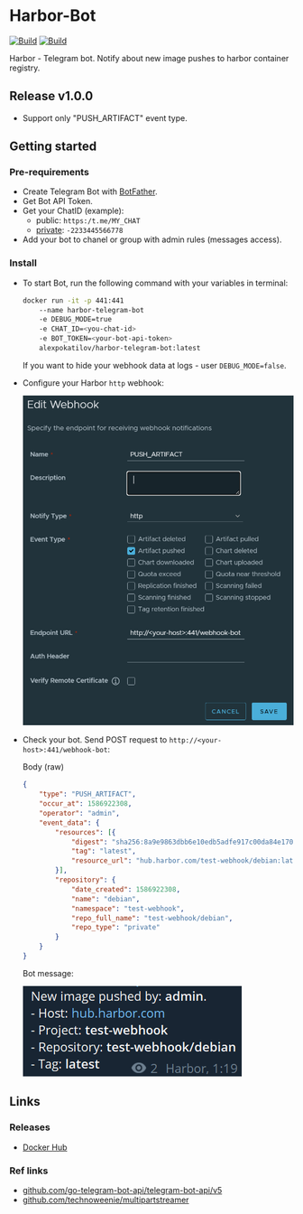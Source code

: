 # Harbor-Bot

[![Build](https://github.com/AlexPokatilov/Harbor-Telegram-Bot/actions/workflows/docker.yml/badge.svg)](https://github.com/AlexPokatilov/Harbor-Telegram-Bot/actions/workflows/docker.yml)
[![Build](https://github.com/AlexPokatilov/Harbor-Telegram-Bot/actions/workflows/go-lint.yml/badge.svg)](https://github.com/AlexPokatilov/Harbor-Telegram-Bot/actions/workflows/go-lint.yml)

Harbor - Telegram bot. Notify about new image pushes to harbor container registry.

## Release v1.0.0

- Support only "PUSH_ARTIFACT" event type.

## Getting started

### Pre-requirements

- Create Telegram Bot with [BotFather](https://core.telegram.org/bots/features#botfather).
- Get Bot API Token.
- Get your ChatID (example):
    - public: `https:/t.me/MY_CHAT`
    - [private](https://telegram-bot-sdk.readme.io/reference/getupdates): `-2233445566778`
- Add your bot to chanel or group with admin rules (messages access).

### Install

- To start Bot, run the following command with your variables in terminal:

    ``` bash
    docker run -it -p 441:441
        --name harbor-telegram-bot
        -e DEBUG_MODE=true
        -e CHAT_ID=<you-chat-id>
        -e BOT_TOKEN=<your-bot-api-token>
        alexpokatilov/harbor-telegram-bot:latest
    ```

    If you want to hide your webhook data at logs - user `DEBUG_MODE=false`.

- Configure your Harbor `http` webhook:

    ![Alt text](./readme/harbor-webhook.png)

- Check your bot. Send POST request to `http://<your-host>:441/webhook-bot`:

    Body (raw)
    ```json
    {
        "type": "PUSH_ARTIFACT",
        "occur_at": 1586922308,
        "operator": "admin",
        "event_data": {
            "resources": [{
                "digest": "sha256:8a9e9863dbb6e10edb5adfe917c00da84e1700fa76e7ed02476aa6e6fb8ee0d8",
                "tag": "latest",
                "resource_url": "hub.harbor.com/test-webhook/debian:latest"
            }],
            "repository": {
                "date_created": 1586922308,
                "name": "debian",
                "namespace": "test-webhook",
                "repo_full_name": "test-webhook/debian",
                "repo_type": "private"
            }
        }
    }
    ```

    Bot message:

    ![Alt text](./readme/message-example.png)

## Links

### Releases

- [Docker Hub](https://hub.docker.com/r/alexpokatilov/harbor-telegram-bot)

### Ref links

- [github.com/go-telegram-bot-api/telegram-bot-api/v5](https://pkg.go.dev/github.com/go-telegram-bot-api/telegram-bot-api/v5@v5.5.1)
- [github.com/technoweenie/multipartstreamer](https://pkg.go.dev/github.com/technoweenie/multipartstreamer@v1.0.1)
